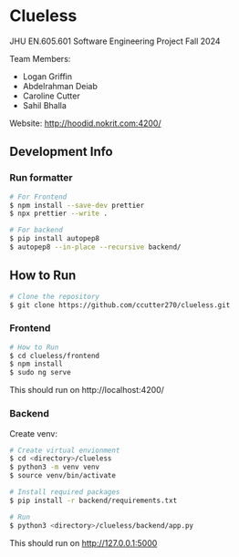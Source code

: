 # Clueless

JHU EN.605.601 Software Engineering Project Fall 2024

Team Members:

- Logan Griffin
- Abdelrahman Deiab
- Caroline Cutter
- Sahil Bhalla

Website: http://hoodid.nokrit.com:4200/

## Development Info

### Run formatter

```sh
# For Frontend
$ npm install --save-dev prettier
$ npx prettier --write .

# For backend
$ pip install autopep8
$ autopep8 --in-place --recursive backend/
```

## How to Run

```sh
# Clone the repository
$ git clone https://github.com/ccutter270/clueless.git
```

### Frontend

```sh
# How to Run
$ cd clueless/frontend
$ npm install
$ sudo ng serve
```

This should run on http://localhost:4200/

### Backend

Create venv:

```sh
# Create virtual envionment
$ cd <directory>/clueless
$ python3 -m venv venv
$ source venv/bin/activate

# Install required packages
$ pip install -r backend/requirements.txt

# Run
$ python3 <directory>/clueless/backend/app.py
```

This should run on http://127.0.0.1:5000
